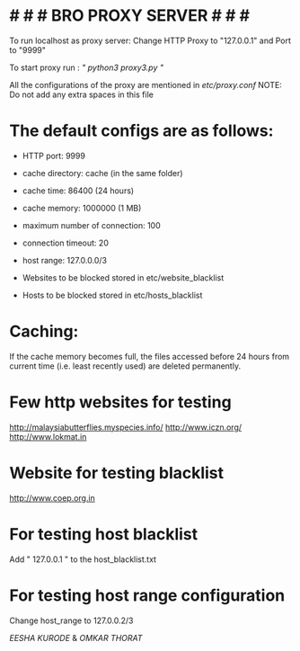 # # # # BRO PROXY SERVER # # # #

To run localhost as proxy server: Change HTTP Proxy to "127.0.0.1" and Port to "9999"

To start proxy run : _" python3 proxy3.py "_

All the configurations of the proxy are mentioned in _etc/proxy.conf_
NOTE: Do not add any extra spaces in this file

# The default configs are as follows:
* HTTP port: 9999
* cache directory: cache (in the same folder)
* cache time: 86400 (24 hours) 
* cache memory: 1000000 (1 MB)
* maximum number of connection: 100
* connection timeout: 20	
* host range: 127.0.0.0/3

* Websites to be blocked stored in etc/website_blacklist
* Hosts to be blocked stored in etc/hosts_blacklist

# Caching:
If the cache memory becomes full, the files accessed before 24 hours from current time (i.e. least recently used) are deleted permanently.

# Few http websites for testing
http://malaysiabutterflies.myspecies.info/
http://www.iczn.org/
http://www.lokmat.in

# Website for testing blacklist
http://www.coep.org.in

# For testing host blacklist
Add " 127.0.0.1 " to the host_blacklist.txt

# For testing host range configuration
Change host_range to 127.0.0.2/3


_EESHA KURODE_ & _OMKAR THORAT_
